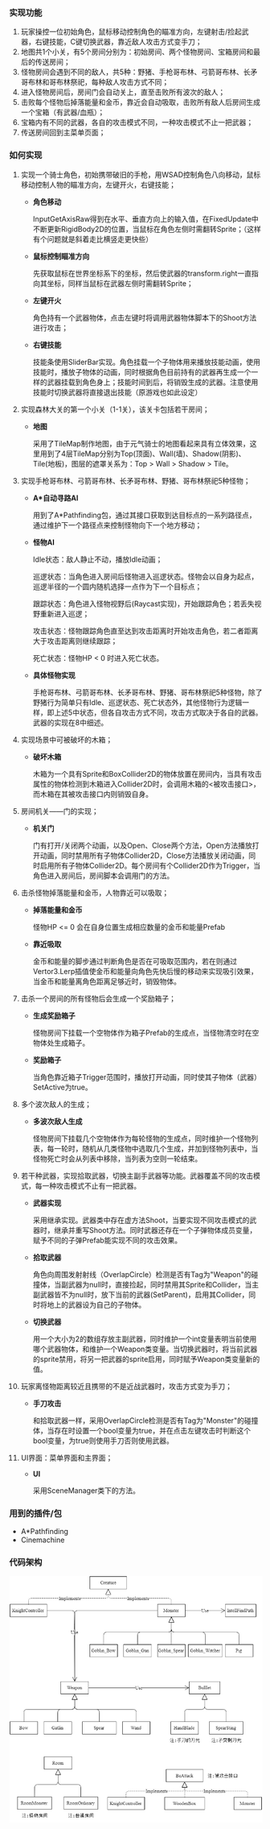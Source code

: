 ### 实现功能

1. 玩家操控一位初始角色，鼠标移动控制角色的瞄准方向，左键射击/捡起武器，右键技能，C键切换武器，靠近敌人攻击方式变手刀；
2. 地图共1个小关，有5个房间分别为：初始房间、两个怪物房间、宝箱房间和最后的传送房间；
3. 怪物房间会遇到不同的敌人，共5种：野猪、手枪哥布林、弓箭哥布林、长矛哥布林和哥布林祭祀，每种敌人攻击方式不同；
4. 进入怪物房间后，房间门会自动关上，直至击败所有波次的敌人；
5. 击败每个怪物后掉落能量和金币，靠近会自动吸取，击败所有敌人后房间生成一个宝箱（有武器/血瓶）；
6. 宝箱内有不同的武器，各自的攻击模式不同，一种攻击模式不止一把武器；
7. 传送房间回到主菜单页面；

### 如何实现

1. 实现一个骑士角色，初始携带破旧的手枪，用WSAD控制角色八向移动，鼠标移动控制人物的瞄准方向，左键开火，右键技能；

   - **角色移动**

     InputGetAxisRaw得到在水平、垂直方向上的输入值，在FixedUpdate中不断更新RigidBody2D的位置，当鼠标在角色左侧时需翻转Sprite；（这样有个问题就是斜着走比横竖走更快些）

   - **鼠标控制瞄准方向**

     先获取鼠标在世界坐标系下的坐标，然后使武器的transform.right一直指向其坐标，同样当鼠标在武器左侧时需翻转Sprite；

   - **左键开火**

     角色持有一个武器物体，点击左键时将调用武器物体脚本下的Shoot方法进行攻击；

   - **右键技能**

     技能条使用SliderBar实现。角色挂载一个子物体用来播放技能动画，使用技能时，播放子物体的动画，同时根据角色目前持有的武器再生成一个一样的武器挂载到角色身上；技能时间到后，将销毁生成的武器。注意使用技能时切换武器将直接退出技能（原游戏也如此设定）

2. 实现森林大关的第一个小关（1-1关），该关卡包括若干房间；

   - **地图**

     采用了TileMap制作地图，由于元气骑士的地图看起来具有立体效果，这里用到了4层TileMap分别为Top(顶面)、Wall(墙)、Shadow(阴影)、Tile(地板)，图层的遮罩关系为：Top > Wall > Shadow > Tile。

3. 实现手枪哥布林、弓箭哥布林、长矛哥布林、野猪、哥布林祭祀5种怪物；

   - **A*自动寻路AI**

     用到了A*Pathfinding包，通过其接口获取到达目标点的一系列路径点，通过维护下一个路径点来控制怪物向下一个地方移动；

   - **怪物AI**

     Idle状态：敌人静止不动，播放Idle动画；

     巡逻状态：当角色进入房间后怪物进入巡逻状态。怪物会以自身为起点，巡逻半径的一个圆内随机选择一点作为下一个目标点；

     跟踪状态：角色进入怪物视野后(Raycast实现)，开始跟踪角色；若丢失视野重新进入巡逻；

     攻击状态：怪物跟踪角色直至达到攻击距离时开始攻击角色，若二者距离大于攻击距离则继续跟踪；

     死亡状态：怪物HP < 0 时进入死亡状态。

   - **具体怪物实现**

     手枪哥布林、弓箭哥布林、长矛哥布林、野猪、哥布林祭祀5种怪物，除了野猪行为简单只有Idle、巡逻状态、死亡状态外，其他怪物行为逻辑一样，即上述5中状态，但各自攻击方式不同，攻击方式取决于各自的武器。武器的实现在8中细述。

3. 实现场景中可被破坏的木箱；

   - **破坏木箱**

     木箱为一个具有Sprite和BoxCollider2D的物体放置在房间内，当具有攻击属性的物体检测到木箱进入Collider2D时，会调用木箱的<被攻击接口>，而木箱在其被攻击接口内则销毁自身。

5. 房间机关——门的实现；

   - **机关门**

     门有打开/关闭两个动画，以及Open、Close两个方法，Open方法播放打开动画，同时禁用所有子物体Collider2D，Close方法播放关闭动画，同时启用所有子物体Collider2D。每个房间有个Collider2D作为Trigger，当角色进入房间后，房间脚本会调用门的方法。

6. 击杀怪物掉落能量和金币，人物靠近可以吸取；

   - **掉落能量和金币**

     怪物HP <= 0 会在自身位置生成相应数量的金币和能量Prefab

   - **靠近吸取**

     金币和能量的脚步通过判断角色是否在可吸取范围内，若在则通过Vertor3.Lerp插值使金币和能量向角色先快后慢的移动来实现吸引效果，当金币和能量离角色距离足够近时，销毁物体。

7. 击杀一个房间的所有怪物后会生成一个奖励箱子；

   - **生成奖励箱子**

     怪物房间下挂载一个空物体作为箱子Prefab的生成点，当怪物清空时在空物体处生成箱子。

   - **奖励箱子**

     当角色靠近箱子Trigger范围时，播放打开动画，同时使其子物体（武器）SetActive为true。

8. 多个波次敌人的生成；

   - **多波次敌人生成**

     怪物房间下挂载几个空物体作为每轮怪物的生成点，同时维护一个怪物列表，每一轮时，随机从几类怪物中选取几个生成，并加到怪物列表中，当怪物死亡时会从列表中移除，当列表为空则一轮结束。

9. 若干种武器，实现拾取武器，切换主副手武器等功能。武器覆盖不同的攻击模式，每一种攻击模式不止有一把武器。

   - **武器实现**

     采用继承实现。武器类中存在虚方法Shoot，当要实现不同攻击模式的武器时，继承并重写Shoot方法。同时武器还存在一个子弹物体成员变量，赋予不同的子弹Prefab能实现不同的攻击效果。

   - **拾取武器**

     角色向周围发射射线（OverlapCircle）检测是否有Tag为"Weapon"的碰撞体，当副武器为null时，直接捡起，同时禁用其Sprite和Collider，当主副武器皆不为null时，放下当前的武器(SetParent)，启用其Collider，同时将地上的武器设为自己的子物体。 

   - **切换武器**

     用一个大小为2的数组存放主副武器，同时维护一个int变量表明当前使用哪个武器物体，和维护一个Weapon类变量。当切换武器时，将当前武器的sprite禁用，将另一把武器的sprite启用，同时赋予Weapon类变量新的值。

10. 玩家离怪物距离较近且携带的不是近战武器时，攻击方式变为手刀；

    - **手刀攻击**

      和拾取武器一样，采用OverlapCircle检测是否有Tag为"Monster"的碰撞体，当存在时设置一个bool变量为true，并在点击左键攻击时判断这个bool变量，为true则使用手刀否则使用武器。

11. UI界面：菜单界面和主界面；

    - **UI**

      采用SceneManager类下的方法。

### 用到的插件/包

- A*Pathfinding
- Cinemachine

### 代码架构

![image](https://github.com/NathanielFeng/Soul-Knight/blob/master/Images/CodeStructure.png)

